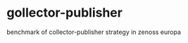 gollector-publisher
===================

benchmark of collector-publisher strategy in zenoss europa
